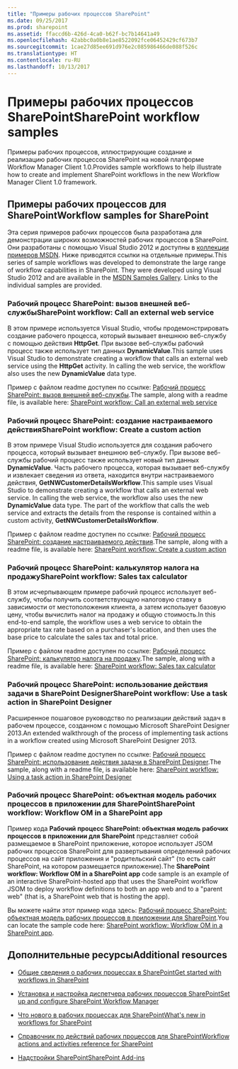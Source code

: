 ```yaml
---
title: "Примеры рабочих процессов SharePoint"
ms.date: 09/25/2017
ms.prod: sharepoint
ms.assetid: ffaccd6b-426d-4ca0-b62f-bc7b14641a49
ms.openlocfilehash: 42abbc0a0b8e1ae8522092fce06452429cf673b7
ms.sourcegitcommit: 1cae27d85ee691d976e2c085986466de088f526c
ms.translationtype: HT
ms.contentlocale: ru-RU
ms.lasthandoff: 10/13/2017
---
```

# <a name="sharepoint-workflow-samples"></a><span data-ttu-id="13fba-102">Примеры рабочих процессов SharePoint</span><span class="sxs-lookup"><span data-stu-id="13fba-102">SharePoint workflow samples</span></span>
<span data-ttu-id="13fba-103">Примеры рабочих процессов, иллюстрирующие создание и реализацию рабочих процессов SharePoint на новой платформе Workflow Manager Client 1.0.</span><span class="sxs-lookup"><span data-stu-id="13fba-103">Provides sample workflows to help illustrate how to create and implement SharePoint workflows in the new Workflow Manager Client 1.0 framework.</span></span>
## <a name="workflow-samples-for-sharepoint"></a><span data-ttu-id="13fba-104">Примеры рабочих процессов для SharePoint</span><span class="sxs-lookup"><span data-stu-id="13fba-104">Workflow samples for SharePoint</span></span>
<span data-ttu-id="13fba-105"><a name="bkm_wfsamples"> </a></span><span class="sxs-lookup"><span data-stu-id="13fba-105"></span></span>

<span data-ttu-id="13fba-p101">Эта серия примеров рабочих процессов была разработана для демонстрации широких возможностей рабочих процессов в SharePoint. Они разработаны с помощью Visual Studio 2012 и доступны в  [коллекции примеров MSDN](http://code.msdn.microsoft.com/). Ниже приводятся ссылки на отдельные примеры.</span><span class="sxs-lookup"><span data-stu-id="13fba-p101">This series of sample workflows was developed to demonstrate the large range of workflow capabilities in SharePoint. They were developed using Visual Studio 2012 and are available in the  [MSDN Samples Gallery](http://code.msdn.microsoft.com/). Links to the individual samples are provided.</span></span>
  
    
    

### <a name="sharepoint-workflow-call-an-external-web-service"></a><span data-ttu-id="13fba-109">Рабочий процесс SharePoint: вызов внешней веб-службы</span><span class="sxs-lookup"><span data-stu-id="13fba-109">SharePoint workflow: Call an external web service</span></span>

<span data-ttu-id="13fba-p102">В этом примере используется Visual Studio, чтобы продемонстрировать создание рабочего процесса, который вызывает внешнюю веб-службу с помощью действия **HttpGet**. При вызове веб-службы рабочий процесс также использует тип данных **DynamicValue**.</span><span class="sxs-lookup"><span data-stu-id="13fba-p102">This sample uses Visual Studio to demonstrate creating a workflow that calls an external web service using the **HttpGet** activity. In calling the web service, the workflow also uses the new **DynamicValue** data type.</span></span>
  
    
    
<span data-ttu-id="13fba-112">Пример с файлом readme доступен по ссылке:  [Рабочий процесс SharePoint: вызов внешней веб-службы](http://code.msdn.microsoft.com/SharePoint-workflow-48ea87d4).</span><span class="sxs-lookup"><span data-stu-id="13fba-112">The sample, along with a readme file, is available here:  [SharePoint workflow: Call an external web service](http://code.msdn.microsoft.com/SharePoint-workflow-48ea87d4)</span></span>
  
    
    

### <a name="sharepoint-workflow-create-a-custom-action"></a><span data-ttu-id="13fba-113">Рабочий процесс SharePoint: создание настраиваемого действия</span><span class="sxs-lookup"><span data-stu-id="13fba-113">SharePoint workflow: Create a custom action</span></span>

<span data-ttu-id="13fba-p103">В этом примере Visual Studio используется для создания рабочего процесса, который вызывает внешнюю веб-службу. При вызове веб-службы рабочий процесс также использует новый тип данных **DynamicValue**. Часть рабочего процесса, которая вызывает веб-службу и извлекает сведения из ответа, находится внутри настраиваемого действия, **GetNWCustomerDetailsWorkflow**.</span><span class="sxs-lookup"><span data-stu-id="13fba-p103">This sample uses Visual Studio to demonstrate creating a workflow that calls an external web service. In calling the web service, the workflow also uses the new **DynamicValue** data type. The part of the workflow that calls the web service and extracts the details from the response is contained within a custom activity, **GetNWCustomerDetailsWorkflow**.</span></span>
  
    
    
<span data-ttu-id="13fba-117">Пример с файлом readme доступен по ссылке:  [Рабочий процесс SharePoint: создание настраиваемого действия](http://code.msdn.microsoft.com/SharePoint-workflow-41e5c0f9).</span><span class="sxs-lookup"><span data-stu-id="13fba-117">The sample, along with a readme file, is available here:  [SharePoint workflow: Create a custom action](http://code.msdn.microsoft.com/SharePoint-workflow-41e5c0f9)</span></span>
  
    
    

### <a name="sharepoint-workflow-sales-tax-calculator"></a><span data-ttu-id="13fba-118">Рабочий процесс SharePoint: калькулятор налога на продажу</span><span class="sxs-lookup"><span data-stu-id="13fba-118">SharePoint workflow: Sales tax calculator</span></span>

<span data-ttu-id="13fba-119">В этом исчерпывающем примере рабочий процесс использует веб-службу, чтобы получить соответствующую налоговую ставку в зависимости от местоположения клиента, а затем использует базовую цену, чтобы вычислить налог на продажу и общую стоимость.</span><span class="sxs-lookup"><span data-stu-id="13fba-119">In this end-to-end sample, the workflow uses a web service to obtain the appropriate tax rate based on a purchaser's location, and then uses the base price to calculate the sales tax and total price.</span></span>
  
    
    
<span data-ttu-id="13fba-120">Пример с файлом readme доступен по ссылке:  [Рабочий процесс SharePoint: калькулятор налога на продажу](http://code.msdn.microsoft.com/SharePoint-workflow-f7a1a8ba).</span><span class="sxs-lookup"><span data-stu-id="13fba-120">The sample, along with a readme file, is available here:  [SharePoint workflow: Sales tax calculator](http://code.msdn.microsoft.com/SharePoint-workflow-f7a1a8ba)</span></span>
  
    
    

### <a name="sharepoint-workflow-use-a-task-action-in-sharepoint-designer"></a><span data-ttu-id="13fba-121">Рабочий процесс SharePoint: использование действия задачи в SharePoint Designer</span><span class="sxs-lookup"><span data-stu-id="13fba-121">SharePoint workflow: Use a task action in SharePoint Designer</span></span>

<span data-ttu-id="13fba-122">Расширенное пошаговое руководство по реализации действий задач в рабочем процессе, созданном с помощью Microsoft SharePoint Designer 2013.</span><span class="sxs-lookup"><span data-stu-id="13fba-122">An extended walkthrough of the process of implementing task actions in a workflow created using Microsoft SharePoint Designer 2013.</span></span>
  
    
    
<span data-ttu-id="13fba-123">Пример с файлом readme доступен по ссылке:  [Рабочий процесс SharePoint: использование действия задачи в SharePoint Designer](http://code.msdn.microsoft.com/SharePoint-workflow-942a5441).</span><span class="sxs-lookup"><span data-stu-id="13fba-123">The sample, along with a readme file, is available here:  [SharePoint workflow: Using a task action in SharePoint Designer](http://code.msdn.microsoft.com/SharePoint-workflow-942a5441)</span></span>
  
    
    

### <a name="sharepoint-workflow-workflow-om-in-a-sharepoint-app"></a><span data-ttu-id="13fba-124">Рабочий процесс SharePoint: объектная модель рабочих процессов в приложении для SharePoint</span><span class="sxs-lookup"><span data-stu-id="13fba-124">SharePoint workflow: Workflow OM in a SharePoint app</span></span>

<span data-ttu-id="13fba-125">Пример кода **Рабочий процесс SharePoint: объектная модель рабочих процессов в приложении для SharePoint** представляет собой размещаемое в SharePoint приложение, которое использует JSOM рабочих процессов SharePoint для развертывания определений рабочих процессов на сайт приложения и "родительский сайт" (то есть сайт SharePoint, на котором размещается приложение).</span><span class="sxs-lookup"><span data-stu-id="13fba-125">The **SharePoint workflow: Workflow OM in a SharePoint app** code sample is an example of an interactive SharePoint-hosted app that uses the SharePoint workflow JSOM to deploy workflow definitions to both an app web and to a "parent web" (that is, a SharePoint web that is hosting the app).</span></span>
  
    
    
<span data-ttu-id="13fba-126">Вы можете найти этот пример кода здесь:  [Рабочий процесс SharePoint: объектная модель рабочих процессов в приложении для SharePoint](http://code.msdn.microsoft.com/SharePoint-workflow-050f5211).</span><span class="sxs-lookup"><span data-stu-id="13fba-126">You can locate the sample code here:  [SharePoint workflow: Workflow OM in a SharePoint app](http://code.msdn.microsoft.com/SharePoint-workflow-050f5211).</span></span>
  
    
    

## <a name="additional-resources"></a><span data-ttu-id="13fba-127">Дополнительные ресурсы</span><span class="sxs-lookup"><span data-stu-id="13fba-127">Additional resources</span></span>
<span data-ttu-id="13fba-128"><a name="bkm_additional"> </a></span><span class="sxs-lookup"><span data-stu-id="13fba-128"></span></span>


-  [<span data-ttu-id="13fba-129">Общие сведения о рабочих процессах в SharePoint</span><span class="sxs-lookup"><span data-stu-id="13fba-129">Get started with workflows in SharePoint</span></span>](get-started-with-workflows-in-sharepoint.md)
    
  
-  [<span data-ttu-id="13fba-130">Установка и настройка диспетчера рабочих процессов SharePoint</span><span class="sxs-lookup"><span data-stu-id="13fba-130">Set up and configure SharePoint Workflow Manager</span></span>](set-up-and-configure-sharepoint-workflow-manager.md)
    
  
-  [<span data-ttu-id="13fba-131">Что нового в рабочих процессах для SharePoint</span><span class="sxs-lookup"><span data-stu-id="13fba-131">What's new in workflows for SharePoint</span></span>](what-s-new-in-workflows-for-sharepoint.md)
    
  
-  [<span data-ttu-id="13fba-132">Справочник по действий рабочих процессов для SharePoint</span><span class="sxs-lookup"><span data-stu-id="13fba-132">Workflow actions and activities reference for SharePoint</span></span>](workflow-actions-and-activities-reference-for-sharepoint.md)
    
  
-  [<span data-ttu-id="13fba-133">Надстройки SharePoint</span><span class="sxs-lookup"><span data-stu-id="13fba-133">SharePoint Add-ins</span></span>](http://msdn.microsoft.com/library/cd1eda9e-8e54-4223-93a9-a6ea0d18df70%28Office.15%29.aspx)
    
  

